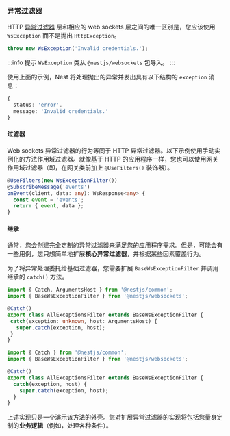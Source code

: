 ### 异常过滤器

HTTP [异常过滤器](/exception-filters) 层和相应的 web sockets 层之间的唯一区别是，您应该使用 `WsException` 而不是抛出 `HttpException`。

```typescript
throw new WsException('Invalid credentials.');
```

:::info 提示
`WsException` 类从 `@nestjs/websockets` 包导入。
:::

使用上面的示例，Nest 将处理抛出的异常并发出具有以下结构的 `exception` 消息：

```typescript
{
  status: 'error',
  message: 'Invalid credentials.'
}
```

#### 过滤器

Web sockets 异常过滤器的行为等同于 HTTP 异常过滤器。以下示例使用手动实例化的方法作用域过滤器。就像基于 HTTP 的应用程序一样，您也可以使用网关作用域过滤器（即，在网关类前加上 `@UseFilters()` 装饰器）。

```typescript
@UseFilters(new WsExceptionFilter())
@SubscribeMessage('events')
onEvent(client, data: any): WsResponse<any> {
  const event = 'events';
  return { event, data };
}
```

#### 继承

通常，您会创建完全定制的异常过滤器来满足您的应用程序需求。但是，可能会有一些用例，您只想简单地扩展**核心异常过滤器**，并根据某些因素覆盖行为。

为了将异常处理委托给基础过滤器，您需要扩展 `BaseWsExceptionFilter` 并调用继承的 `catch()` 方法。

 ```typescript title="all-exceptions.filter.ts"
import { Catch, ArgumentsHost } from '@nestjs/common';
import { BaseWsExceptionFilter } from '@nestjs/websockets';

@Catch()
export class AllExceptionsFilter extends BaseWsExceptionFilter {
  catch(exception: unknown, host: ArgumentsHost) {
    super.catch(exception, host);
  }
}
```

```javascript title="all-exceptions.filter.js"
import { Catch } from '@nestjs/common';
import { BaseWsExceptionFilter } from '@nestjs/websockets';

@Catch()
export class AllExceptionsFilter extends BaseWsExceptionFilter {
  catch(exception, host) {
    super.catch(exception, host);
  }
}
```

上述实现只是一个演示该方法的外壳。您对扩展异常过滤器的实现将包括您量身定制的**业务逻辑**（例如，处理各种条件）。
